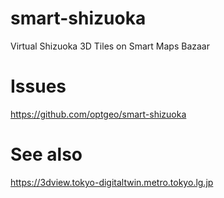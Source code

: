 # smart-shizuoka
Virtual Shizuoka 3D Tiles on Smart Maps Bazaar

# Issues
https://github.com/optgeo/smart-shizuoka

# See also
https://3dview.tokyo-digitaltwin.metro.tokyo.lg.jp
